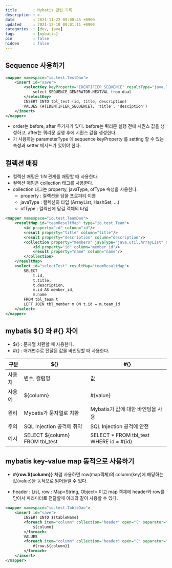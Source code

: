 ```yaml
---
title       : Mybatis 관련 기록
description : >-
date        : 2021-11-22 09:00:45 +0900
updated     : 2021-12-10 09:01:11 +0900
categories  : [dev, java]
tags        : [mybatis]
pin         : false
hidden      : false
---
```


## Sequence 사용하기

```xml
<mapper namespace="io.test.TestDao">
    <insert id="save">
        <selectKey keyProperty="IDENTIFIER_SEQUENCE" resultType="java.lang.Integer" order="BEFORE">
            select SEQUENCE_GENERATOR.NEXTVAL from dual
        </selectKey>
        INSERT INTO tbl_test (id, title, description)
        VALUES (#{IDENTIFIER_SEQUENCE}, 'title', 'desciption')
    </insert>
</mapper>
```

- order는 before, after 두가지가 있다. before는 쿼리문 실행 전에 시퀀스 값을 생성하고, after는 쿼리문 실행 후에 시퀀스 값을 생성한다.
- <insert> 가 사용하는 parameterType 에 sequence keyProperty 를 setting 할 수 있는 속성과 setter 메서드가 있어야 한다.


## 컬렉션 매핑

- 컬렉션 매핑은 1:N 관계를 매핑할 때 사용한다.
- 컬렉션 매핑은 collection 태그를 사용한다.
- collection 태그는 property, javaType, ofType 속성을 사용한다.
  - property : 컬렉션을 담을 프로퍼티 이름
  - javaType : 컬렉션의 타입 (ArrayList, HashSet, ...)
  - ofType : 컬렉션에 담길 객체의 타입

```xml
<mapper namespace="io.test.TeamDao">
    <resultMap id="teamResultMap" type="io.test.Team">
        <id property="id" column="id"/>
        <result property="title" column="title"/>
        <result property="description" column="description"/>
        <collection property="members" javaType="java.util.ArrayList" ofType="io.test.Member">
            <id property="id" column="member_id"/>
            <result property="name" column="name"/>
        </collection>
    </resultMap>
    <select id="selectTest" resultMap="teamResultMap">
        SELECT
            t.id,
            t.title,
            t.description,
            m.id AS member_id,
            m.name
        FROM tbl_team t
        LEFT JOIN tbl_member m ON t.id = m.team_id
    </select>
</mapper>
```

## mybatis ${} 와 #{} 차이
- ${} : 문자열 치환할 때 사용한다.
- #{} : 매개변수로 전달된 값을 바인딩할 때 사용한다.

| 구분 | ${} | #{} |
|---|---|---|
| 사용처 | 변수, 컬럼명 | 값 |
| 사용예 | ${column} | #{value} |
| 윈리 | Mybatis가 문자열로 치환 | Mybatis가 값에 대한 바인딩을 사용 |
| 주의 | SQL Injection 공격에 취약 | SQL Injection 공격에 안전 |
| 예시 | SELECT ${column} FROM tbl_test | SELECT * FROM tbl_test WHERE id = #{id} |

## mybatis key-value map 동적으로 사용하기

- **#{row.${column}}** 처럼 사용하면 row(map객체)의 column(key)에 해당하는 값(value)을 동적으로 읽어들일 수 있다.

- header : List<String>, row : Map<String, Object> 이고 map 객체에 header와 row를 담아서 파라미터로 전달할때 아래와 같이 사용할 수 있다.
```xml
<mapper namespace="io.test.TableDao">
    <insert id="save">
        INSERT INTO ${tableName}
        <foreach item="column" collection="header" open="(" separator="," close=")">
            ${column}
        </foreach>
        VALUES
        <foreach item="column" collection="header" open="(" separator="," close=")">
            #{row.${column}}
        </foreach>
    </insert>
</mapper>
```